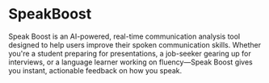 # SpeakBoost
Speak Boost is an AI-powered, real-time communication analysis tool designed to help users improve their spoken communication skills. Whether you're a student preparing for presentations, a job-seeker gearing up for interviews, or a language learner working on fluency—Speak Boost gives you instant, actionable feedback on how you speak.
